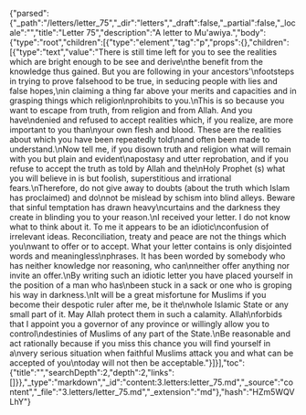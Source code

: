 {"parsed":{"_path":"/letters/letter_75","_dir":"letters","_draft":false,"_partial":false,"_locale":"","title":"Letter 75","description":"A letter to Mu'awiya.","body":{"type":"root","children":[{"type":"element","tag":"p","props":{},"children":[{"type":"text","value":"There is still time left for you to see the realities which are bright enough to be see and derive\nthe benefit from the knowledge thus gained. But you are following in your ancestors'\nfootsteps in trying to prove falsehood to be true, in seducing people with lies and false hopes,\nin claiming a thing far above your merits and capacities and in grasping things which religion\nprohibits to you.\nThis is so because you want to escape from truth, from religion and from Allah. And you have\ndenied and refused to accept realities which, if you realize, are more important to you than\nyour own flesh and blood. These are the realities about which you have been repeatedly told\nand often been made to understand.\nNow tell me, if you disown truth and religion what will remain with you but plain and evident\napostasy and utter reprobation, and if you refuse to accept the truth as told by Allah and the\nHoly Prophet (s) what you will believe in is but foolish, superstitious and irrational fears.\nTherefore, do not give away to doubts (about the truth which Islam has proclaimed) and do\nnot be mislead by schism into blind alleys. Beware that sinful temptation has drawn heavy\ncurtains and the darkness they create in blinding you to your reason.\nI received your letter. I do not know what to think about it. To me it appears to be an idiotic\nconfusion of irrelevant ideas. Reconciliation, treaty and peace are not the things which you\nwant to offer or to accept. What your letter contains is only disjointed words and meaningless\nphrases. It has been worded by somebody who has neither knowledge nor reasoning, who can\nneither offer anything nor invite an offer.\nBy writing such an idiotic letter you have placed yourself in the position of a man who has\nbeen stuck in a sack or one who is groping his way in darkness.\nIt will be a great misfortune for Muslims if you become their despotic ruler after me, be it the\nwhole Islamic State or any small part of it. May Allah protect them in such a calamity. Allah\nforbids that I appoint you a governor of any province or willingly allow you to control\ndestinies of Muslims of any part of the State.\nBe reasonable and act rationally because if you miss this chance you will find yourself in a\nvery serious situation when faithful Muslims attack you and what can be accepted of you\ntoday will not then be acceptable."}]}],"toc":{"title":"","searchDepth":2,"depth":2,"links":[]}},"_type":"markdown","_id":"content:3.letters:letter_75.md","_source":"content","_file":"3.letters/letter_75.md","_extension":"md"},"hash":"HZm5WQVLhY"}